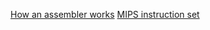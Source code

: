 [How an assembler works](http://www.keil.com/support/man/docs/armasm/armasm_dom1359731122720.htm)
[MIPS instruction set](https://www.dsi.unive.it/~gasparetto/materials/MIPS_Instruction_Set.pdf)